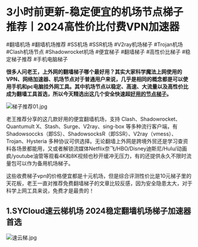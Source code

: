 # 3小时前更新-稳定便宜的机场节点梯子推荐丨2024高性价比付费VPN加速器  

#翻墙机场 #翻墙机场推荐 #SS机场 #SSR机场 #V2ray机场梯子 #Trojan机场 #Clash机场节点 #Shadowrocket机场 #便宜梯子 #翻墙梯子 #高性价比梯子 #稳定梯子推荐 #手机电脑梯子  

**很多人问老王，上外网的翻墙梯子哪个最好用？其实大家科学魔法上网使用的VPN、网络加速器、机场节点对于普通用户来说，几乎是相同的概念都是可以使用手机和pc电脑挂外网工具。其中机场节点以稳定、高速、大流量以及高性价比成为翻墙工具首选，所以今天精选出这几个安全快速超[好用的节点梯子](https://reactchina.sxlcdn.com/t/topic/40279)。**  

![梯子推荐01.jpg](https://s2.loli.net/2023/11/28/z9VwZmb6AkxnTLE.jpg)

老王推荐分享的这几款好用的便宜翻墙机场，支持 Clash、Shadowrocket、Quantumult X、Stash、Surge、V2ray、sing-box 等多种流行客户端，有 Shadowsoccks（即SS）、ShadowsocksR（即SSR）、V2ray（vmess）、Trojan、Hysteria 多种协议可供选择。无论翻墙上外网是跨境外贸还是学习查资料各场景都能用，又或者解锁流媒体Netflix奈飞/HBO/Disney迪斯尼/Hulu/动画疯/youtube油管等观看4K和8K视频也秒开缓冲无压力，有的还提供永久不限时流量包可以作为备用机场梯子。  

这些收费梯子vpn的价格便宜都是十元机场，但是综合评测性价比是10元梯子里的天花板，老王一直对推荐免费翻墙梯子的文章比较反感，因为安全隐患太大，对于科学上网工具来说，免费才是最贵的！

## 1.SYCloud速云梯机场 2024稳定翻墙机场梯子加速器首选

![速云梯.jpg](https://s2.loli.net/2023/11/28/tZVUaivdECBQhwy.jpg)
